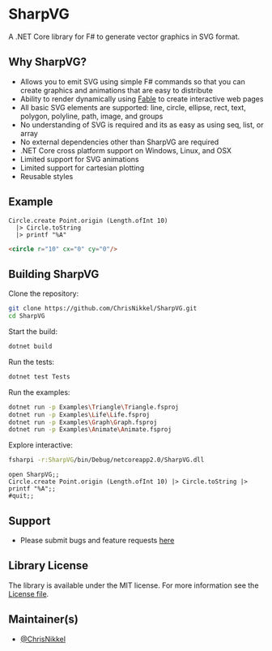 # SharpVG

A .NET Core library for F# to generate vector graphics in SVG format.

## Why SharpVG?

 - Allows you to emit SVG using simple F# commands so that you can create graphics and animations that are easy to distribute
 - Ability to render dynamically using [Fable](http://fable.io) to create interactive web pages
 - All basic SVG elements are supported: line, circle, ellipse, rect, text, polygon, polyline, path, image, and groups
 - No understanding of SVG is required and its as easy as using seq, list, or array
 - No external dependencies other than SharpVG are required
 - .NET Core cross platform support on Windows, Linux, and OSX
 - Limited support for SVG animations
 - Limited support for cartesian plotting
 - Reusable styles

## Example

```F#
Circle.create Point.origin (Length.ofInt 10)
  |> Circle.toString
  |> printf "%A"
```
```html
<circle r="10" cx="0" cy="0"/>
```

## Building SharpVG

Clone the repository:
```bash
git clone https://github.com/ChrisNikkel/SharpVG.git
cd SharpVG
```

Start the build:
```bash
dotnet build
```

Run the tests:
```bash
dotnet test Tests
```

Run the examples:
```bash
dotnet run -p Examples\Triangle\Triangle.fsproj
dotnet run -p Examples\Life\Life.fsproj
dotnet run -p Examples\Graph\Graph.fsproj
dotnet run -p Examples\Animate\Animate.fsproj
```

Explore interactive:
```bash
fsharpi -r:SharpVG/bin/Debug/netcoreapp2.0/SharpVG.dll
```
```F#
open SharpVG;;
Circle.create Point.origin (Length.ofInt 10) |> Circle.toString |> printf "%A";;
#quit;;
```

## Support

 - Please submit bugs and feature requests [here](https://github.com/ChrisNikkel/SharpVG/issues)

## Library License

The library is available under the MIT license. For more information see the [License file](https://github.com/ChrisNikkel/SharpVG/blob/master/LICENSE.md).

## Maintainer(s)

- [@ChrisNikkel](https://github.com/ChrisNikkel)
